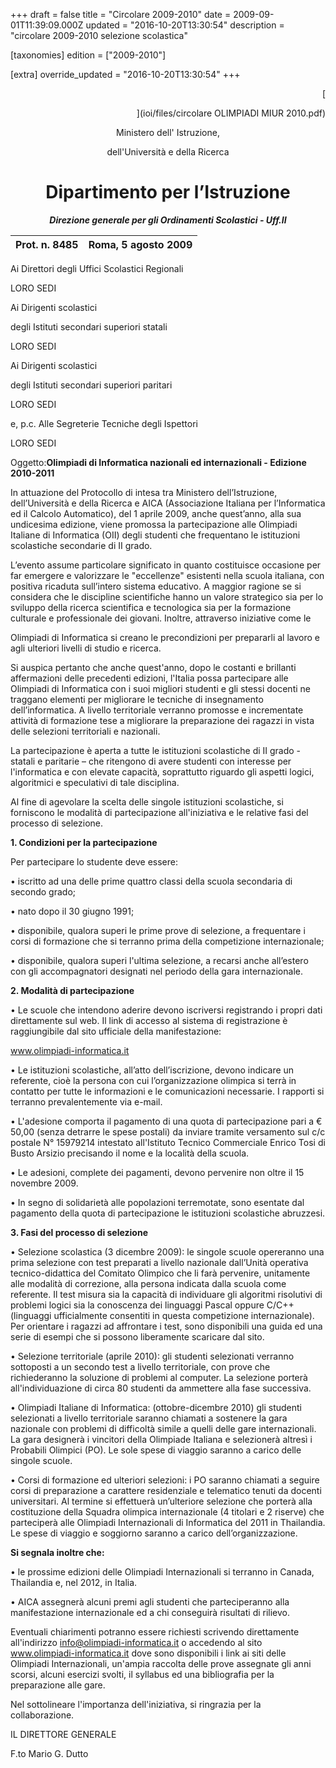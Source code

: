 +++
draft = false
title = "Circolare 2009-2010"
date = 2009-09-01T11:39:09.000Z
updated = "2016-10-20T13:30:54"
description = "circolare 2009-2010 selezione scolastica"

[taxonomies]
edition = ["2009-2010"]

[extra]
override_updated = "2016-10-20T13:30:54"
+++
<div style="text-align: right;">

[

](ioi/files/circolare OLIMPIADI MIUR 2010.pdf)

</div>

<div style="text-align: center;">

Ministero dell' Istruzione,

dell'Università e della Ricerca

# Dipartimento per l’Istruzione

**_Direzione generale per gli Ordinamenti Scolastici - Uff.II_**

</div>

| Prot. n. 8485 | Roma, 5 agosto 2009 |
| ------------- | ------------------- |

Ai Direttori degli Uffici Scolastici Regionali

LORO SEDI

Ai Dirigenti scolastici

degli Istituti secondari superiori statali

LORO SEDI

Ai Dirigenti scolastici

degli Istituti secondari superiori paritari

LORO SEDI

e, p.c. Alle Segreterie Tecniche degli Ispettori

LORO SEDI

Oggetto:**Olimpiadi di Informatica nazionali ed internazionali - Edizione 2010-2011**

In attuazione del Protocollo di intesa tra Ministero dell’Istruzione, dell’Università e della Ricerca e AICA (Associazione Italiana per l’Informatica ed il Calcolo Automatico), del 1 aprile 2009, anche quest’anno, alla sua undicesima edizione, viene promossa la partecipazione alle Olimpiadi Italiane di Informatica (OII) degli studenti che frequentano le istituzioni scolastiche secondarie di II grado.

L’evento assume particolare significato in quanto costituisce occasione per far emergere e valorizzare le "eccellenze" esistenti nella scuola italiana, con positiva ricaduta sull’intero sistema educativo. A maggior ragione se si considera che le discipline scientifiche hanno un valore strategico sia per lo sviluppo della ricerca scientifica e tecnologica sia per la formazione culturale e professionale dei giovani. Inoltre, attraverso iniziative come le

Olimpiadi di Informatica si creano le precondizioni per prepararli al lavoro e agli ulteriori livelli di studio e ricerca.

Si auspica pertanto che anche quest'anno, dopo le costanti e brillanti affermazioni delle precedenti edizioni, l'Italia possa partecipare alle Olimpiadi di Informatica con i suoi migliori studenti e gli stessi docenti ne traggano elementi per migliorare le tecniche di insegnamento dell’informatica. A livello territoriale verranno promosse e incrementate attività di formazione tese a migliorare la preparazione dei ragazzi in vista delle selezioni territoriali e nazionali.

La partecipazione è aperta a tutte le istituzioni scolastiche di II grado - statali e paritarie – che ritengono di avere studenti con interesse per l'informatica e con elevate capacità, soprattutto riguardo gli aspetti logici, algoritmici e speculativi di tale disciplina.

Al fine di agevolare la scelta delle singole istituzioni scolastiche, si forniscono le modalità di partecipazione all'iniziativa e le relative fasi del processo di selezione.

**1. Condizioni per la partecipazione**

Per partecipare lo studente deve essere:

• iscritto ad una delle prime quattro classi della scuola secondaria di secondo grado;

• nato dopo il 30 giugno 1991;

• disponibile, qualora superi le prime prove di selezione, a frequentare i corsi di formazione che si terranno prima della competizione internazionale;

• disponibile, qualora superi l'ultima selezione, a recarsi anche all’estero con gli accompagnatori designati nel periodo della gara internazionale.

**2. Modalità di partecipazione**

• Le scuole che intendono aderire devono iscriversi registrando i propri dati direttamente sul web. Il link di accesso al sistema di registrazione è raggiungibile dal sito ufficiale della manifestazione:

www.olimpiadi-informatica.it

• Le istituzioni scolastiche, all’atto dell’iscrizione, devono indicare un referente, cioè la persona con cui l’organizzazione olimpica si terrà in contatto per tutte le informazioni e le comunicazioni necessarie. I rapporti si terranno prevalentemente via e-mail.

• L'adesione comporta il pagamento di una quota di partecipazione pari a € 50,00 (senza detrarre le spese postali) da inviare tramite versamento sul c/c postale N° 15979214 intestato all'Istituto Tecnico Commerciale Enrico Tosi di Busto Arsizio precisando il nome e la località della scuola.

• Le adesioni, complete dei pagamenti, devono pervenire non oltre il 15 novembre 2009.

• In segno di solidarietà alle popolazioni terremotate, sono esentate dal pagamento della quota di partecipazione le istituzioni scolastiche abruzzesi.

**3. Fasi del processo di selezione**

• Selezione scolastica (3 dicembre 2009): le singole scuole opereranno una prima selezione con test preparati a livello nazionale dall’Unità operativa tecnico-didattica del Comitato Olimpico che li farà pervenire, unitamente alle modalità di correzione, alla persona indicata dalla scuola come referente. Il test misura sia la capacità di individuare gli algoritmi risolutivi di problemi logici sia la conoscenza dei linguaggi Pascal oppure C/C++ (linguaggi ufficialmente consentiti in questa competizione internazionale). Per orientare i ragazzi ad affrontare i test, sono disponibili una guida ed una serie di esempi che si possono liberamente scaricare dal sito.

• Selezione territoriale (aprile 2010): gli studenti selezionati verranno sottoposti a un secondo test a livello territoriale, con prove che richiederanno la soluzione di problemi al computer. La selezione porterà all'individuazione di circa 80 studenti da ammettere alla fase successiva.

• Olimpiadi Italiane di Informatica: (ottobre-dicembre 2010) gli studenti selezionati a livello territoriale saranno chiamati a sostenere la gara nazionale con problemi di difficoltà simile a quelli delle gare internazionali. La gara designerà i vincitori della Olimpiade Italiana e selezionerà altresì i Probabili Olimpici (PO). Le sole spese di viaggio saranno a carico delle singole scuole.

• Corsi di formazione ed ulteriori selezioni: i PO saranno chiamati a seguire corsi di preparazione a carattere residenziale e telematico tenuti da docenti universitari. Al termine si effettuerà un’ulteriore selezione che porterà alla costituzione della Squadra olimpica internazionale (4 titolari e 2 riserve) che parteciperà alle Olimpiadi Internazionali di Informatica del 2011 in Thailandia. Le spese di viaggio e soggiorno saranno a carico dell’organizzazione.

**Si segnala inoltre che:**

• le prossime edizioni delle Olimpiadi Internazionali si terranno in Canada, Thailandia e, nel 2012, in Italia.

• AICA assegnerà alcuni premi agli studenti che parteciperanno alla manifestazione internazionale ed a chi conseguirà risultati di rilievo.

Eventuali chiarimenti potranno essere richiesti scrivendo direttamente all'indirizzo info@olimpiadi-informatica.it o accedendo al sito www.olimpiadi-informatica.it dove sono disponibili i link ai siti delle Olimpiadi Internazionali, un'ampia raccolta delle prove assegnate gli anni scorsi, alcuni esercizi svolti, il syllabus ed una bibliografia per la preparazione alle gare.

Nel sottolineare l'importanza dell'iniziativa, si ringrazia per la collaborazione.

IL DIRETTORE GENERALE

F.to Mario G. Dutto

